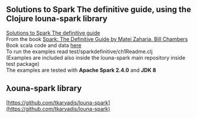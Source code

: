 ## Solutions to Spark The definitive guide, using the Clojure louna-spark library
[Solutions to Spark The definitive guide](https://tkaryadis.github.io/louna-spark/)  
From the book [Spark: The Definitive Guide by Matei Zaharia, Bill Chambers](https://www.oreilly.com/library/view/spark-the-definitive/9781491912201/)  
Book scala code and data [here](https://github.com/databricks/Spark-The-Definitive-Guide)  
To run the examples read test/sparkdefinitive/ch1Readme.clj  
(Examples are included also inside the louna-spark main repository inside test package)    
The examples are tested with **Apache Spark 2.4.0** and **JDK 8**  

## λouna-spark library
[https://github.com/tkaryadis/louna-spark](https://github.com/tkaryadis/louna-spark)  

